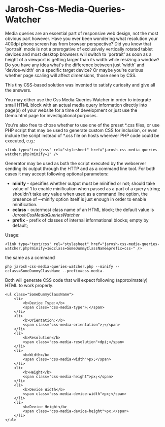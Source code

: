 # Jarosh-Css-Media-Queries-Watcher

Media queries are an essential part of responsive web design, not the most obvious part however.
Have you ever been wondering what resolution your 400dpi phone screen has from browser perspective? Did you know that 'portrait' mode is not a prerogative of exclusively vertically rotated tablet devices and most desktop browsers will switch to 'portrait' as soon as a height of a viewport is getting larger than its width while resizing a window? Do you have any idea what's the difference between just 'width' and 'device-width' on a specific target device? Or maybe you're curious whether page scaling will affect dimensions, those seen by CSS.

This tiny CSS-based solution was invented to satisfy curiosity and give all the answers.

You may either use the Css Media Queries Watcher in order to integrate small HTML block with an actual media query information directly into page(s) of your website for a time of development or just use the Demo.html page for investigational purposes.

You're also free to chose whether to use one of the preset *.css files, or use PHP script that may be used to generate custom CSS for inclusion, or even include the script instead of *.css file on hosts wherever PHP code could be executed, e.g.:

    <link type="text/css" rel="stylesheet" href="jarosh-css-media-queries-watcher.php?minify=1" />

Generator may be used as both the script executed by the webserver sending its output through the HTTP and as a command line tool. For both cases it may accept following optional parameters:

 - **minify** - specifies whether  output must be minified or not; should take value of 1 to enable minification when passed as a part of a query string; shouldn't take any value when used as a command line option, the presence of --minify option itself is just enough  in order to enable minification.
 - **cclass** - outermost class name of an HTML block;  the default value is *JaroshCssMediaQueriesWatcher*
 - **prefix** - prefix of classes of internal informational blocks; empty by default;

Usage:

    <link type="text/css" rel="stylesheet" href="jarosh-css-media-queries-watcher.php?minify=1&cclass=SomeDummyClassName&prefix=css-" />

the same as a command

    php jarosh-css-media-queries-watcher.php --minify --cclass=SomeDummyClassName --prefix=css-media-

Both will generate CSS code that will expect following (approximately) HTML to work properly:

    <ul class="SomeDummyClassName">
        <li>
            <b>Device Type:</b>
            <span class="css-media-type">;</span>
        </li>
        <li>
            <b>Orientation:</b>
            <span class="css-media-orientation">;</span>
        </li>
        <li>
            <b>Resolution</b>
            <span class="css-media-resolution">dpi;</span>
        </li>
        <li>
            <b>Width</b>
            <span class="css-media-width">px;</span>
        </li>
        <li>
            <b>Height</b>
            <span class="css-media-height">px;</span>
        </li>
        <li>
            <b>Device Width</b>
            <span class="css-media-device-width">px;</span>
        </li>
        <li>
            <b>Device Height</b>
            <span class="css-media-device-height">px;</span>
        </li>
    </ul>

